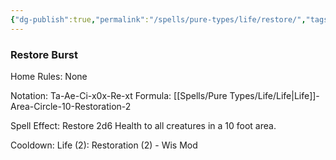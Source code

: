 ```yaml
---
{"dg-publish":true,"permalink":"/spells/pure-types/life/restore/","tags":["Spell/Life","Spell/Healing","Spell/Utility"]}
---
```


### Restore Burst
Home Rules: None

Notation: Ta-Ae-Ci-x0x-Re-xt 
Formula: [[Spells/Pure Types/Life/Life\|Life]]-Area-Circle-10-Restoration-2

Spell Effect: 
Restore 2d6 Health to all creatures in a 10 foot area.

Cooldown: 
Life (2): Restoration (2) - Wis Mod